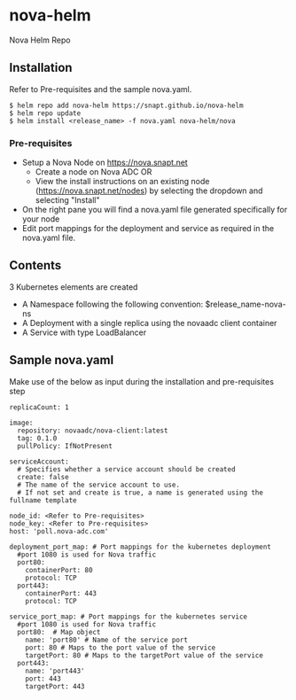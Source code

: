 # nova-helm
Nova Helm Repo

## Installation
Refer to Pre-requisites and the sample nova.yaml. 
```console
$ helm repo add nova-helm https://snapt.github.io/nova-helm
$ helm repo update
$ helm install <release_name> -f nova.yaml nova-helm/nova
```

### Pre-requisites

 * Setup a Nova Node on https://nova.snapt.net
   * Create a node on Nova ADC OR
   * View the install instructions on an existing node (https://nova.snapt.net/nodes) by selecting the dropdown and selecting "Install"
 * On the right pane you will find a nova.yaml file generated specifically for your node
 * Edit port mappings for the deployment and service as required in the nova.yaml file.

## Contents

3 Kubernetes elements are created
* A Namespace following the following convention: $release_name-nova-ns
* A Deployment with a single replica using the novaadc client container
* A Service with type LoadBalancer


## Sample nova.yaml

Make use of the below as input during the installation and pre-requisites step

```console
replicaCount: 1

image:
  repository: novaadc/nova-client:latest
  tag: 0.1.0
  pullPolicy: IfNotPresent

serviceAccount:
  # Specifies whether a service account should be created
  create: false
  # The name of the service account to use.
  # If not set and create is true, a name is generated using the fullname template
  
node_id: <Refer to Pre-requisites>
node_key: <Refer to Pre-requisites>
host: 'poll.nova-adc.com'

deployment_port_map: # Port mappings for the kubernetes deployment
  #port 1080 is used for Nova traffic
  port80:
    containerPort: 80
    protocol: TCP
  port443:
    containerPort: 443
    protocol: TCP

service_port_map: # Port mappings for the kubernetes service
  #port 1080 is used for Nova traffic
  port80:  # Map object
    name: 'port80' # Name of the service port
    port: 80 # Maps to the port value of the service
    targetPort: 80 # Maps to the targetPort value of the service
  port443:
    name: 'port443'
    port: 443
    targetPort: 443
```
